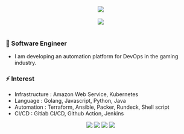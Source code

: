 <div align=center>
  <a href="https://hits.seeyoufarm.com"/><img src="https://hits.seeyoufarm.com/api/count/incr/badge.svg?url=https%3A%2F%2Fgithub.com%2FYonghoChoi"/></a>
</div>
<br>
<div align=center>
  <img align="center" src="https://github-readme-stats-amber-mu.vercel.app/api?username=YonghoChoi&count_private=false&show_icons=true&bg_color=30,e96443,904e95&title_color=fff&text_color=fff" />
</div>
<br>


### 🌱 Software Engineer
- I am developing an automation platform for DevOps in the gaming industry.


### ⚡ Interest
- Infrastructure : Amazon Web Service, Kubernetes
- Language : Golang, Javascript, Python, Java
- Automation : Terraform, Ansible, Packer, Rundeck, Shell script
- CI/CD : Gitlab CI/CD, Github Action, Jenkins


<div align=center>
<a href="https://yongho1037.tistory.com/"/><img src="http://img.shields.io/badge/-Tech%20blog-black?style=flat-square&logo=github&link=https://yongho1037.tistory.com/"/></a>
<a href="https://www.linkedin.com/in/yongho1037/"/><img src="https://img.shields.io/badge/-LinkedIn-blue?style=flat-square&logo=Linkedin&logoColor=white&link=https://www.linkedin.com/in/yongho1037/"/></a>
<a href="https://www.facebook.com/yongho1037/"/><img src="https://img.shields.io/badge/facebook-1877f2?style=flat-square&logo=facebook&logoColor=white&link=https://www.facebook.com/yongho42"/></a>
<a href="mailto:yongho1037@gmail.com"/><img src="https://img.shields.io/badge/Gmail-d14836?style=flat-square&logo=Gmail&logoColor=white&link=mailto:yongho1037@gmail.com"/></a>
</div>
